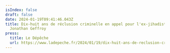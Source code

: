 ```yaml
---
isIndex: false
draft: false
date: 2024-01-19T09:41:46.043Z
title: Dix-huit ans de réclusion criminelle en appel pour l'ex-jihadiste
  Jonathan Geffroy
press:
  title: Le Dépêche
  url: https://www.ladepeche.fr/2024/01/19/dix-huit-ans-de-reclusion-criminelle-en-appel-pour-lex-jihadiste-jonathan-geffroy-10158455.php
---
```

